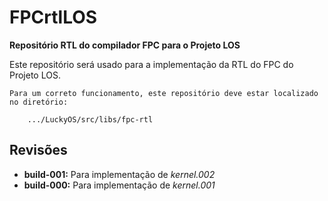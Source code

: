 # FPCrtlLOS #
**Repositório RTL do compilador FPC para o Projeto LOS**

Este repositório será usado para a implementação da RTL do FPC do Projeto LOS.

```
Para um correto funcionamento, este repositório deve estar localizado no diretório:

	.../LuckyOS/src/libs/fpc-rtl
```

## Revisões ##

* **build-001:** Para implementação de *kernel.002*
* **build-000:** Para implementação de *kernel.001*
